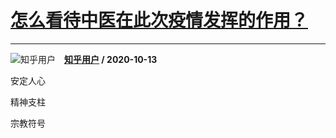 # [怎么看待中医在此次疫情发挥的作用？](https://www.zhihu.com/answer/1521070395)

----------------------------------------------------------------

![知乎用户](https://pic1.zhimg.com/da8e974dc.jpg?source=1940ef5c "知乎用户")&emsp;**[知乎用户](https://www.zhihu.com/people/) / 2020-10-13**

安定人心

精神支柱

宗教符号

